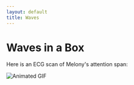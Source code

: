```yaml
---
layout: default
title: Waves
---
```


<h1>Waves in a Box</h1>

<p>
	Here is an ECG scan of Melony's attention span:
</p>

<img src="http://127.0.0.1:5050/animation" alt="Animated GIF" />
